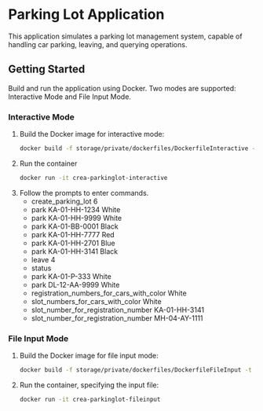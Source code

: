 # Parking Lot Application

This application simulates a parking lot management system, capable of handling car parking, leaving, and querying operations.

## Getting Started

Build and run the application using Docker. Two modes are supported: Interactive Mode and File Input Mode.

### Interactive Mode

1. Build the Docker image for interactive mode:
   ```sh
   docker build -f storage/private/dockerfiles/DockerfileInteractive -t crea-parkinglot-interactive .
   ```
2. Run the container
   ```sh
   docker run -it crea-parkinglot-interactive
   ```
3. Follow the prompts to enter commands.
   - create_parking_lot 6
   - park KA-01-HH-1234 White
   - park KA-01-HH-9999 White
   - park KA-01-BB-0001 Black
   - park KA-01-HH-7777 Red
   - park KA-01-HH-2701 Blue
   - park KA-01-HH-3141 Black
   - leave 4
   - status
   - park KA-01-P-333 White
   - park DL-12-AA-9999 White
   - registration_numbers_for_cars_with_color White
   - slot_numbers_for_cars_with_color White
   - slot_number_for_registration_number KA-01-HH-3141
   - slot_number_for_registration_number MH-04-AY-1111

### File Input Mode

1. Build the Docker image for file input mode:
   ```sh
   docker build -f storage/private/dockerfiles/DockerfileFileInput -t crea-parkinglot-fileinput .
   ```
2. Run the container, specifying the input file:
   ```sh
   docker run -it crea-parkinglot-fileinput
   ```
